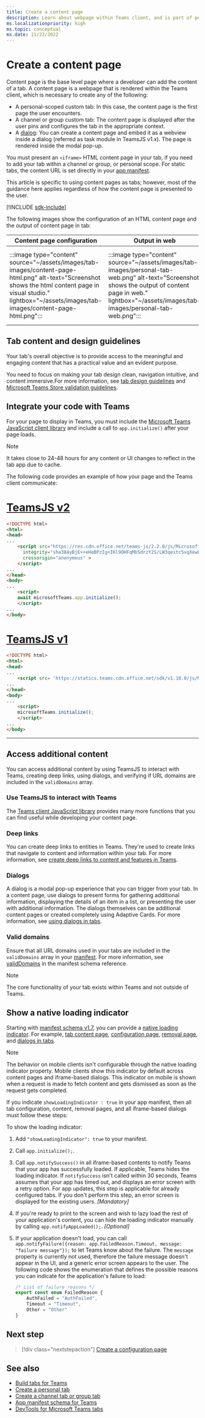 ```yaml
---
title: Create a content page
description: Learn about webpage within Teams client, and is part of personal, channel, or group custom tab. Create content page and embed it as webview inside dialog (task module).
ms.localizationpriority: high
ms.topic: conceptual
ms.date: 11/23/2022
---
```


# Create a content page

Content page is the base level page where a developer can add the content of a tab. A content page is a webpage that is rendered within the Teams client, which is necessary to create any of the following:

* A personal-scoped custom tab: In this case, the content page is the first page the user encounters.
* A channel or group custom tab: The content page is displayed after the user pins and configures the tab in the appropriate context.
* A [dialog](~/task-modules-and-cards/what-are-task-modules.md): You can create a content page and embed it as a webview inside a dialog (referred as task module in TeamsJS v1.x). The page is rendered inside the modal pop-up.

You must present an `<iframe>` HTML content page in your tab, if you need to add your tab within a channel or group, or personal scope. For static tabs, the content URL is set directly in your  [app manifest](../../../resources/schema/manifest-schema.md#statictabs).

This article is specific to using content pages as tabs; however, most of the guidance here applies regardless of how the content page is presented to the user.

[!INCLUDE [sdk-include](~/includes/sdk-include.md)]

The following images show the configuration of an HTML content page and the output of content page in tab:

|Content page configuration| Output in web | Output in tab |
|---|---|---|
|:::image type="content" source="~/assets/images/tab-images/content-page-html.png" alt-text="Screenshot shows the html content page in visual studio." lightbox="~/assets/images/tab-images/content-page-html.png":::|:::image type="content" source="~/assets/images/tab-images/personal-tab-web.png" alt-text="Screenshot shows the output of content page in web." lightbox="~/assets/images/tab-images/personal-tab-web.png":::|:::image type="content" source="~/assets/images/tab-images/personal-tab-in-teams.png" alt-text="Screenshot shows the output of content page in teams tab." lightbox="~/assets/images/tab-images/personal-tab-in-teams.png":::|

## Tab content and design guidelines

Your tab's overall objective is to provide access to the meaningful and engaging content that has a practical value and an evident purpose.

You need to focus on making your tab design clean, navigation intuitive, and content immersive.For more information, see [tab design guidelines](~/tabs/design/tabs.md) and [Microsoft Teams Store validation guidelines](~/concepts/deploy-and-publish/appsource/prepare/teams-store-validation-guidelines.md).

## Integrate your code with Teams

For your page to display in Teams, you must include the [Microsoft Teams JavaScript client library](/javascript/api/overview/msteams-client?view=msteams-client-js-latest&preserve-view=true) and include a call to `app.initialize()` after your page loads.

> [!NOTE]
> It takes close to 24-48 hours for any content or UI changes to reflect in the tab app due to cache.

The following code provides an example of how your page and the Teams client communicate:

# [TeamsJS v2](#tab/teamsjs-v2)

```html
<!DOCTYPE html>
<html>
<head>
...
    <script src="https://res.cdn.office.net/teams-js/2.2.0/js/MicrosoftTeams.min.js" 
      integrity="sha384yBjE++eHeBPzIg+IKl9OHFqMbSdrzY2S/LW3qeitc5vqXewEYRWegByWzBN/chRh" 
      crossorigin="anonymous" >
    </script>
...
</head>
<body>
...
    <script>
    await microsoftTeams.app.initialize();
    </script>
...
</body>
```

# [TeamsJS v1](#tab/teamsjs-v1)

```html
<!DOCTYPE html>
<html>
<head>
...
    <script src= 'https://statics.teams.cdn.office.net/sdk/v1.10.0/js/MicrosoftTeams.min.js'></script>
...
</head>
<body>
...
    <script>
    microsoftTeams.initialize();
    </script>
...
</body>
```

***

## Access additional content

You can access additional content by using TeamsJS to interact with Teams, creating deep links, using dialogs, and verifying if URL domains are included in the `validDomains` array.

### Use TeamsJS to interact with Teams

The [Teams client JavaScript library](~/tabs/how-to/using-teams-client-library.md) provides many more functions that you can find useful while developing your content page.

### Deep links

You can create deep links to entities in Teams. They're used to create links that navigate to content and information within your tab. For more information, see [create deep links to content and features in Teams](~/concepts/build-and-test/deep-links.md).

### Dialogs

A dialog is a modal pop-up experience that you can trigger from your tab. In a content page, use dialogs to present forms for gathering additional information, displaying the details of an item in a list, or presenting the user with additional information. The dialogs themselves can be additional content pages or created completely using Adaptive Cards. For more information, see [using dialogs in tabs](~/task-modules-and-cards/task-modules/task-modules-tabs.md).

### Valid domains

Ensure that all URL domains used in your tabs are included in the `validDomains` array in your [manifest](~/concepts/build-and-test/apps-package.md). For more information, see [validDomains](~/resources/schema/manifest-schema.md#validdomains) in the manifest schema reference.

> [!NOTE]
> The core functionality of your tab exists within Teams and not outside of Teams.

## Show a native loading indicator

Starting with [manifest schema v1.7](../../../resources/schema/manifest-schema.md), you can provide a [native loading indicator](../../../resources/schema/manifest-schema.md#showloadingindicator). For example, [tab content page](#integrate-your-code-with-teams), [configuration page](configuration-page.md), [removal page](removal-page.md), and [dialogs in tabs](../../../task-modules-and-cards/task-modules/task-modules-tabs.md).

> [!NOTE]
>
> The behavior on mobile clients isn't configurable through the native loading indicator property. Mobile clients show this indicator by default across content pages and iframe-based dialogs. This indicator on mobile is shown when a request is made to fetch content and gets dismissed as soon as the request gets completed.

If you indicate `showLoadingIndicator : true`  in your app manifest, then all tab configuration, content, removal pages, and all iframe-based dialogs must follow these steps:

To show the loading indicator:

1. Add `"showLoadingIndicator": true` to your manifest.
1. Call `app.initialize();`.
1. Call `app.notifySuccess()` in all iframe-based contents to notify Teams that your app has successfully loaded. If applicable, Teams hides the loading indicator. If `notifySuccess`  isn't called within 30 seconds, Teams assumes that your app has timed out, and displays an error screen with a retry option. For app updates, this step is applicable for already configured tabs. If you don't perform this step, an error screen is displayed for the existing users. *[Mandatory]*
1. If you're ready to print to the screen and wish to lazy load the rest of your application's content, you can hide the loading indicator manually by calling `app.notifyAppLoaded();`. *[Optional]*
1. If your application doesn't load, you can call `app.notifyFailure({reason: app.FailedReason.Timeout, message: "failure message"});` to let Teams know about the failure. The `message` property is currently not used, therefore the failure message doesn't appear in the UI, and a generic error screen appears to the user. The following code shows the enumeration that defines the possible reasons you can indicate for the application's failure to load:

    ```typescript
    /* List of failure reasons */
    export const enum FailedReason {
        AuthFailed = "AuthFailed",
        Timeout = "Timeout",
        Other = "Other"
    }
    ```

## Next step

> [!div class="nextstepaction"]
> [Create a configuration page](~/tabs/how-to/create-tab-pages/configuration-page.md)

## See also

* [Build tabs for Teams](../../what-are-tabs.md)
* [Create a personal tab](../create-personal-tab.md)
* [Create a channel tab or group tab](../create-channel-group-tab.md)
* [App manifest schema for Teams](../../../resources/schema/manifest-schema.md)
* [DevTools for Microsoft Teams tabs](~/tabs/how-to/developer-tools.md)
